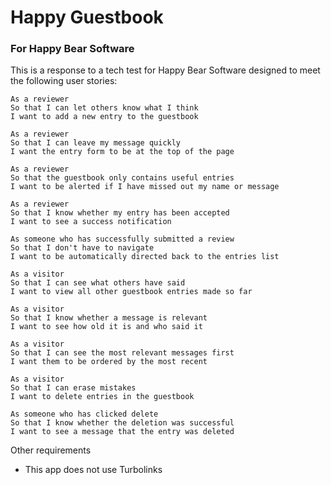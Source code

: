 # Happy Guestbook
### For Happy Bear Software

This is a response to a tech test for Happy Bear Software designed to meet the following user stories:

```
As a reviewer
So that I can let others know what I think
I want to add a new entry to the guestbook

As a reviewer
So that I can leave my message quickly
I want the entry form to be at the top of the page

As a reviewer
So that the guestbook only contains useful entries
I want to be alerted if I have missed out my name or message

As a reviewer
So that I know whether my entry has been accepted
I want to see a success notification

As someone who has successfully submitted a review
So that I don't have to navigate
I want to be automatically directed back to the entries list

As a visitor
So that I can see what others have said
I want to view all other guestbook entries made so far

As a visitor
So that I know whether a message is relevant
I want to see how old it is and who said it

As a visitor
So that I can see the most relevant messages first
I want them to be ordered by the most recent

As a visitor
So that I can erase mistakes
I want to delete entries in the guestbook

As someone who has clicked delete
So that I know whether the deletion was successful
I want to see a message that the entry was deleted

```

Other requirements
* This app does not use Turbolinks
